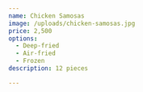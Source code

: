 ```yaml
---
name: Chicken Samosas
image: /uploads/chicken-samosas.jpg
price: 2,500
options:
  - Deep-fried
  - Air-fried
  - Frozen
description: 12 pieces

---
```

